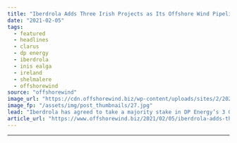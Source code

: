 ```yaml
---
title: "Iberdrola Adds Three Irish Projects as Its Offshore Wind Pipeline Tops 30 GW"
date: "2021-02-05"
tags: 
  - featured
  - headlines
  - clarus
  - dp energy
  - iberdrola
  - inis ealga
  - ireland
  - shelmalere
  - offshorewind
source: "offshorewind"
image_url: "https://cdn.offshorewind.biz/wp-content/uploads/sites/2/2021/02/05094007/Iberdrola-Adds-Three-Irish-Projects-as-Offshore-Wind-Pipeline-Tops-30-GW.jpg"
image_fp: "/assets/img/post_thumbnails/27.jpg"
lead: "Iberdrola has agreed to take a majority stake in DP Energy’s 3 GW offshore"
article_url: "https://www.offshorewind.biz/2021/02/05/iberdrola-adds-three-irish-projects-as-its-offshore-wind-pipeline-tops-30-gw/"
---
```


---
